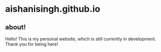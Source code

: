 # aishanisingh.github.io
## about!
Hello! This is my personal website, which is still currently in development. Thank you for being here!
